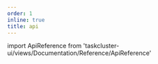 ```yaml
---
order: 1
inline: true
title: api
---
```


import ApiReference from 'taskcluster-ui/views/Documentation/Reference/ApiReference'

<ApiReference serviceName="hooks" apiVersion="v1" />
